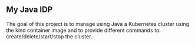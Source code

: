 ## My Java IDP

The goal of this project is to manage using Java a Kubernetes cluster using the kind container image and to provide different commands
to: create/delete/start/stop the cluster.